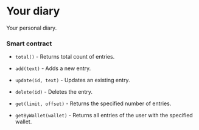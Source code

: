 # Your diary

Your personal diary.

### Smart contract

- `total()` - Returns total count of entries.

- `add(text)` - Adds a new entry.

- `update(id, text)` - Updates an existing entry.

- `delete(id)` - Deletes the entry.

- `get(limit, offset)` - Returns the specified number of entries.

- `getByWallet(wallet)` - Returns all entries of the user with the specified wallet.


